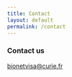 ```yaml
---
title: Contact
layout: default
permalink: /contact
---
```


### Contact us

<a href="mailto:bionetvisa@curie.fr">bionetvisa@curie.fr</a>
